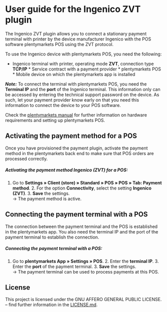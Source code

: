 # User guide for the Ingenico ZVT plugin

The Ingenico ZVT plugin allows you to connect a stationary payment terminal with printer by the device manufacturer Ingenico with the POS software plentymarkets POS using the ZVT protocol. 

To use the Ingenico device with plentymarkets POS, you need the following:

* Ingenico terminal with printer, operating mode **ZVT**, connection type **TCP/IP** * Service contract with a payment provider * plentymarkets POS * Mobile device on which the plentymarkets app is installed

<div class="alert alert-warning" role="alert">
   <strong><i>Note:</i></strong> To connect the terminal with plentymarkets POS, you need the <b>Terminal IP</b> and the <b>port</b> of the Ingenico terminal. This information only can be accessed by entering the technical support password on the device. As such, let your payment provider know early on that you need this information to connect the device to your POS software.
</div>

Check the [plentymarkets manual](https://knowledge.plentymarkets.com/omni-channel/pos/pos-einrichten) for further information on hardware requirements and setting up plentymarkets POS.

<div class="container-toc"></div>

## Activating the payment method for a POS

Once you have provisioned the payment plugin, activate the payment method in the plentymarkets back end to make sure that POS orders are processed correctly.

##### Activating the payment method Ingenico (ZVT) for a POS:

1. Go to **Settings » Client (store) » Standard » POS » POS » Tab: Payment method**. 2. For the option **Connectivity**, select the setting **Ingenico (ZVT)**. 3. **Save** the settings.<br /> → The payment method is active.

## Connecting the payment terminal with a POS

The connection between the payment terminal and the POS is established in the plentymarkets app. You also need the terminal IP and the port of the payment terminal to establish the connection.

##### Connecting the payment terminal with a POS:

1. Go to **plentymarkets App » Settings » POS**. 2. Enter the **terminal IP**. 3. Enter the **port** of the payment terminal. 3. **Save** the settings.<br /> → The payment terminal can be used to process payments at this POS.

## License

This project is licensed under the GNU AFFERO GENERAL PUBLIC LICENSE. – find further information in the [LICENSE.md](https://github.com/plentymarkets/plugin-etsy/blob/master/LICENSE.md).
